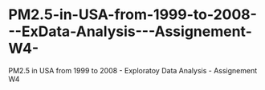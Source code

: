 # PM2.5-in-USA-from-1999-to-2008---ExData-Analysis---Assignement-W4-
PM2.5 in USA from 1999 to 2008 - Exploratoy Data Analysis - Assignement W4 
